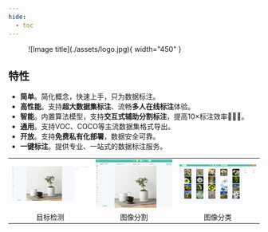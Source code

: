 ```yaml
---
hide:
  - toc
---
```


<figure markdown>
  ![Image title](./assets/logo.jpg){ width="450" }
  <!-- <figcaption>LabelFree 标注系统</figcaption> -->
</figure>

## 特性

- **简单**。简化概念，快速上手，只为数据标注。
- **高性能**。支持**超大数据集标注**、流畅**多人在线标注**体验。
- **智能**。内置算法模型，支持**交互式辅助分割标注**，提高10×标注效率🚀🚀🚀。
- **通用**。支持VOC、COCO等主流数据集格式导出。
- **开放**。支持**免费私有化部署**，数据安全可靠。
- **一键标注**。提供专业、一站式的数据标注服务。

<div align="center">
<table>
    <tr>
        <td><img src="./assets/images/7aczgb.gif"></td>
        <td><img src="./assets/images/3dzyj2.gif"></td>
        <td><img src="./assets/images/yne8u4.gif"></td>
    <tr>
    <tr>
        <td align="center">目标检测</td>
        <td align="center">图像分割</td>
        <td align="center">图像分类</td>
    <tr>
</table>
</div>

